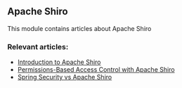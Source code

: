 ## Apache Shiro

This module contains articles about Apache Shiro

### Relevant articles:

- [Introduction to Apache Shiro](http://www.baeldung.com/apache-shiro)
- [Permissions-Based Access Control with Apache Shiro](http://www.baeldung.com/apache-shiro-access-control)
- [Spring Security vs Apache Shiro](https://www.baeldung.com/spring-security-vs-apache-shiro)
